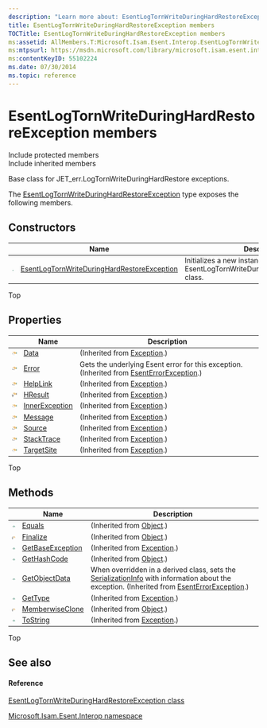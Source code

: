 ```yaml
---
description: "Learn more about: EsentLogTornWriteDuringHardRestoreException members"
title: EsentLogTornWriteDuringHardRestoreException members
TOCTitle: EsentLogTornWriteDuringHardRestoreException members
ms:assetid: AllMembers.T:Microsoft.Isam.Esent.Interop.EsentLogTornWriteDuringHardRestoreException
ms:mtpsurl: https://msdn.microsoft.com/library/microsoft.isam.esent.interop.esentlogtornwriteduringhardrestoreexception_members(v=EXCHG.10)
ms:contentKeyID: 55102224
ms.date: 07/30/2014
ms.topic: reference
---
```


# EsentLogTornWriteDuringHardRestoreException members

Include protected members  
Include inherited members  

Base class for JET_err.LogTornWriteDuringHardRestore exceptions.

The [EsentLogTornWriteDuringHardRestoreException](./esentlogtornwriteduringhardrestoreexception-class.md) type exposes the following members.

## Constructors

<table>
<thead>
<tr class="header">
<th> </th>
<th>Name</th>
<th>Description</th>
</tr>
</thead>
<tbody>
<tr class="odd">
<td><img src="../images/dn292146.pubmethod(exchg.10).gif" title="Public method" alt="Public method" /></td>
<td><a href="dn334610(v=exchg.10).md">EsentLogTornWriteDuringHardRestoreException</a></td>
<td>Initializes a new instance of the EsentLogTornWriteDuringHardRestoreException class.</td>
</tr>
</tbody>
</table>


Top

## Properties

<table>
<thead>
<tr class="header">
<th> </th>
<th>Name</th>
<th>Description</th>
</tr>
</thead>
<tbody>
<tr class="odd">
<td><img src="../images/dn292128.pubproperty(exchg.10).gif" title="Public property" alt="Public property" /></td>
<td><a href="/dotnet/api/system.exception.data#System_Exception_Data">Data</a></td>
<td>(Inherited from <a href="/dotnet/api/system.exception">Exception</a>.)</td>
</tr>
<tr class="even">
<td><img src="../images/dn292128.pubproperty(exchg.10).gif" title="Public property" alt="Public property" /></td>
<td><a href="dn274313(v=exchg.10).md">Error</a></td>
<td>Gets the underlying Esent error for this exception. (Inherited from <a href="dn274314(v=exchg.10).md">EsentErrorException</a>.)</td>
</tr>
<tr class="odd">
<td><img src="../images/dn292128.pubproperty(exchg.10).gif" title="Public property" alt="Public property" /></td>
<td><a href="/dotnet/api/system.exception.helplink#System_Exception_HelpLink">HelpLink</a></td>
<td>(Inherited from <a href="/dotnet/api/system.exception">Exception</a>.)</td>
</tr>
<tr class="even">
<td><img src="../images/dn292128.protproperty(exchg.10).gif" title="Protected property" alt="Protected property" /></td>
<td><a href="/dotnet/api/system.exception.hresult#System_Exception_HResult">HResult</a></td>
<td>(Inherited from <a href="/dotnet/api/system.exception">Exception</a>.)</td>
</tr>
<tr class="odd">
<td><img src="../images/dn292128.pubproperty(exchg.10).gif" title="Public property" alt="Public property" /></td>
<td><a href="/dotnet/api/system.exception.innerexception#System_Exception_InnerException">InnerException</a></td>
<td>(Inherited from <a href="/dotnet/api/system.exception">Exception</a>.)</td>
</tr>
<tr class="even">
<td><img src="../images/dn292128.pubproperty(exchg.10).gif" title="Public property" alt="Public property" /></td>
<td><a href="/dotnet/api/system.exception.message#System_Exception_Message">Message</a></td>
<td>(Inherited from <a href="/dotnet/api/system.exception">Exception</a>.)</td>
</tr>
<tr class="odd">
<td><img src="../images/dn292128.pubproperty(exchg.10).gif" title="Public property" alt="Public property" /></td>
<td><a href="/dotnet/api/system.exception.source#System_Exception_Source">Source</a></td>
<td>(Inherited from <a href="/dotnet/api/system.exception">Exception</a>.)</td>
</tr>
<tr class="even">
<td><img src="../images/dn292128.pubproperty(exchg.10).gif" title="Public property" alt="Public property" /></td>
<td><a href="/dotnet/api/system.exception.stacktrace#System_Exception_StackTrace">StackTrace</a></td>
<td>(Inherited from <a href="/dotnet/api/system.exception">Exception</a>.)</td>
</tr>
<tr class="odd">
<td><img src="../images/dn292128.pubproperty(exchg.10).gif" title="Public property" alt="Public property" /></td>
<td><a href="/dotnet/api/system.exception.targetsite#System_Exception_TargetSite">TargetSite</a></td>
<td>(Inherited from <a href="/dotnet/api/system.exception">Exception</a>.)</td>
</tr>
</tbody>
</table>


Top

## Methods

<table>
<thead>
<tr class="header">
<th> </th>
<th>Name</th>
<th>Description</th>
</tr>
</thead>
<tbody>
<tr class="odd">
<td><img src="../images/dn292146.pubmethod(exchg.10).gif" title="Public method" alt="Public method" /></td>
<td><a href="/dotnet/api/system.object.equals#System_Object_Equals_System_Object_">Equals</a></td>
<td>(Inherited from <a href="/dotnet/api/system.object">Object</a>.)</td>
</tr>
<tr class="even">
<td><img src="../images/dn292116.protmethod(exchg.10).gif" title="Protected method" alt="Protected method" /></td>
<td><a href="/dotnet/api/system.object.finalize#System_Object_Finalize">Finalize</a></td>
<td>(Inherited from <a href="/dotnet/api/system.object">Object</a>.)</td>
</tr>
<tr class="odd">
<td><img src="../images/dn292146.pubmethod(exchg.10).gif" title="Public method" alt="Public method" /></td>
<td><a href="/dotnet/api/system.exception.getbaseexception#System_Exception_GetBaseException">GetBaseException</a></td>
<td>(Inherited from <a href="/dotnet/api/system.exception">Exception</a>.)</td>
</tr>
<tr class="even">
<td><img src="../images/dn292146.pubmethod(exchg.10).gif" title="Public method" alt="Public method" /></td>
<td><a href="/dotnet/api/system.object.gethashcode#System_Object_GetHashCode">GetHashCode</a></td>
<td>(Inherited from <a href="/dotnet/api/system.object">Object</a>.)</td>
</tr>
<tr class="odd">
<td><img src="../images/dn292146.pubmethod(exchg.10).gif" title="Public method" alt="Public method" /></td>
<td><a href="dn334369(v=exchg.10).md">GetObjectData</a></td>
<td>When overridden in a derived class, sets the <a href="/dotnet/api/system.runtime.serialization.serializationinfo">SerializationInfo</a> with information about the exception. (Inherited from <a href="dn274314(v=exchg.10).md">EsentErrorException</a>.)</td>
</tr>
<tr class="even">
<td><img src="../images/dn292146.pubmethod(exchg.10).gif" title="Public method" alt="Public method" /></td>
<td><a href="/dotnet/api/system.exception.gettype#System_Exception_GetType">GetType</a></td>
<td>(Inherited from <a href="/dotnet/api/system.exception">Exception</a>.)</td>
</tr>
<tr class="odd">
<td><img src="../images/dn292116.protmethod(exchg.10).gif" title="Protected method" alt="Protected method" /></td>
<td><a href="/dotnet/api/system.object.memberwiseclone#System_Object_MemberwiseClone">MemberwiseClone</a></td>
<td>(Inherited from <a href="/dotnet/api/system.object">Object</a>.)</td>
</tr>
<tr class="even">
<td><img src="../images/dn292146.pubmethod(exchg.10).gif" title="Public method" alt="Public method" /></td>
<td><a href="/dotnet/api/system.exception.tostring#System_Exception_ToString">ToString</a></td>
<td>(Inherited from <a href="/dotnet/api/system.exception">Exception</a>.)</td>
</tr>
</tbody>
</table>


Top

## See also

#### Reference

[EsentLogTornWriteDuringHardRestoreException class](./esentlogtornwriteduringhardrestoreexception-class.md)

[Microsoft.Isam.Esent.Interop namespace](./microsoft.isam.esent.interop-namespace.md)
